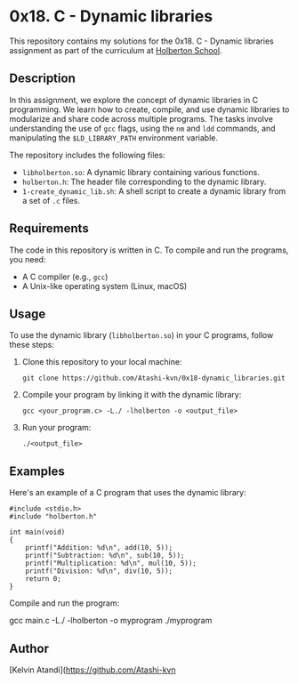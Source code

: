
# 0x18. C - Dynamic libraries

This repository contains my solutions for the 0x18. C - Dynamic libraries assignment as part of the curriculum at [Holberton School](https://www.holbertonschool.com/).

## Description

In this assignment, we explore the concept of dynamic libraries in C programming. We learn how to create, compile, and use dynamic libraries to modularize and share code across multiple programs. The tasks involve understanding the use of `gcc` flags, using the `nm` and `ldd` commands, and manipulating the `$LD_LIBRARY_PATH` environment variable.

The repository includes the following files:

- `libholberton.so`: A dynamic library containing various functions.
- `holberton.h`: The header file corresponding to the dynamic library.
- `1-create_dynamic_lib.sh`: A shell script to create a dynamic library from a set of `.c` files.

## Requirements

The code in this repository is written in C. To compile and run the programs, you need:

- A C compiler (e.g., `gcc`)
- A Unix-like operating system (Linux, macOS)

## Usage

To use the dynamic library (`libholberton.so`) in your C programs, follow these steps:

1. Clone this repository to your local machine:
   ```
   git clone https://github.com/Atashi-kvn/0x18-dynamic_libraries.git
   ```

2. Compile your program by linking it with the dynamic library:
   ```
   gcc <your_program.c> -L./ -lholberton -o <output_file>
   ```

3. Run your program:
   ```
   ./<output_file>
   ```

## Examples

Here's an example of a C program that uses the dynamic library:

```
#include <stdio.h>
#include "holberton.h"

int main(void)
{
    printf("Addition: %d\n", add(10, 5));
    printf("Subtraction: %d\n", sub(10, 5));
    printf("Multiplication: %d\n", mul(10, 5));
    printf("Division: %d\n", div(10, 5));
    return 0;
}
```

Compile and run the program:

gcc main.c -L./ -lholberton -o myprogram
./myprogram

## Author

[Kelvin Atandi](https://github.com/Atashi-kvn
